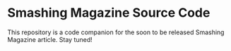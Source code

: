 # Smashing Magazine Source Code

This repository is a code companion for the soon to be released Smashing Magazine article. Stay tuned!
